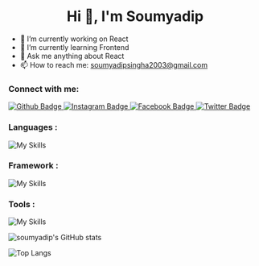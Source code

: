  <h1 align="center">Hi 👋, I'm Soumyadip </h1>

- 🔭 I’m currently working on React
- 🌱 I’m currently learning Frontend
- 💬 Ask me anything about React 
- 📫 How to reach me: soumyadipsingha2003@gmail.com


### Connect with me:
<div id="badges">
  <a href="https://github.com/soumyaadip">
    <img src="https://img.shields.io/badge/Github-white?style=for-the-badge&logo=Github&logoColor=black" alt="Github Badge"/>
  </a>
 
   <a href="#">
    <img src="https://img.shields.io/badge/Instagram-purple?style=for-the-badge&logo=instagram&logoColor=white" alt="Instagram Badge"/>
  </a>
   <a href="https://www.facebook.com/soumyadip.singhamahapatra.9/">
    <img src="https://img.shields.io/badge/Facebook-blue?style=for-the-badge&logo=facebook&logoColor=white" alt="Facebook Badge"/>
  </a>
   <a href="#">
    <img src="https://img.shields.io/badge/Twitter-blue?style=for-the-badge&logo=twitter&logoColor=white" alt="Twitter Badge"/>

  </a>
</div>

### Languages :
![My Skills](https://skillicons.dev/icons?i=c,cpp,py,js.html,css)

### Framework :
![My Skills](https://skillicons.dev/icons?i=react,bootstrap)


### Tools :

![My Skills](https://skillicons.dev/icons?i=git,github,linux,visualstudio,figma)



![soumyadip's GitHub stats](https://github-readme-stats.vercel.app/api?username=soumyaadip&show_icons=true&theme=dark)

![Top Langs](https://github-readme-stats.vercel.app/api/top-langs/?username=soumyaadip&theme=dark)








